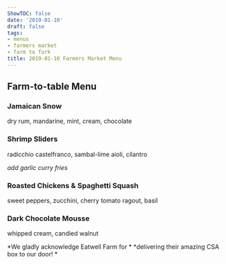 ```yaml
---
ShowTOC: false
date: '2019-01-10'
draft: false
tags:
- menus
- farmers market
- farm to fork
title: 2019-01-10 Farmers Market Menu
---
```


## Farm\-to\-table Menu

### Jamaican Snow

dry rum, mandarine, mint, cream, chocolate

### Shrimp Sliders

radicchio castelfranco, sambal\-lime aioli, cilantro

*add garlic curry fries*

### Roasted Chickens & Spaghetti Squash

sweet peppers, zucchini, cherry tomato ragout, basil

### Dark Chocolate Mousse

whipped cream, candied walnut


*We gladly acknowledge  Eatwell Farm for *
*delivering their amazing CSA box to our door\! *
